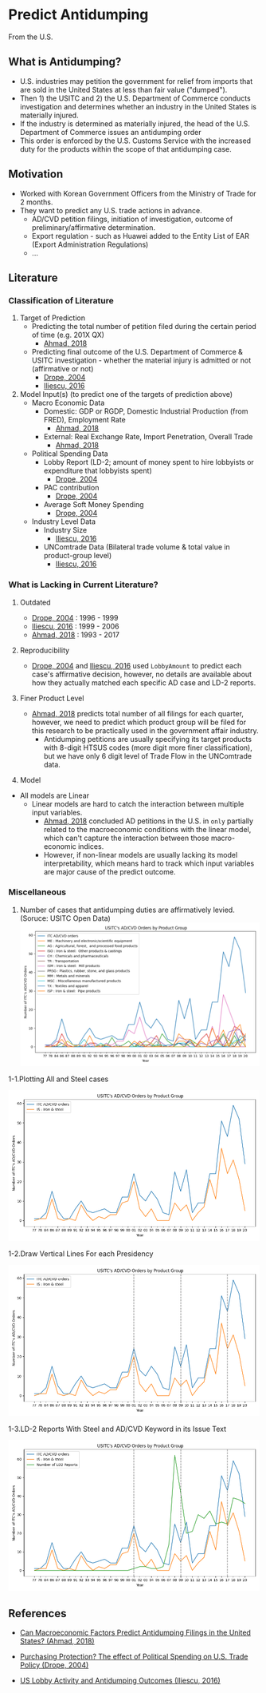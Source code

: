 # Predict Antidumping
From the U.S.

## What is Antidumping?
- U.S. industries may petition the government for relief from imports that are sold in the United States at less than fair value ("dumped"). 
- Then 1) the USITC and 2) the U.S. Department of Commerce conducts investigation and determines whether an industry in the United States is materially injured. 
- If the industry is determined as materially injured, the head of the U.S. Department of Commerce issues an antidumping order 
- This order is enforced by the U.S. Customs Service with the increased duty for the products within the scope of that antidumping case.

## Motivation
- Worked with Korean Government Officers from the Ministry of Trade for 2 months.
- They want to predict any U.S. trade actions in advance.
    - AD/CVD petition filings, initiation of investigation, outcome of preliminary/affirmative determination.
    - Export regulation - such as Huawei added to the Entity List of EAR (Export Administration Regulations)
    - ...

## Literature 
### Classification of Literature 
1. Target of Prediction
    - Predicting the total number of petition filed during the certain period of time (e.g. 201X QX)      
       - [Ahmad, 2018](https://usitc.gov/publications/332/working_papers/ecwp-2018-10-a.pdf) 
    - Predicting final outcome of the U.S. Department of Commerce & USITC investigation - whether the material injury is admitted or not (affirmative or not)
       - [Drope, 2004](https://sci-hub.tw/10.2307/3219832)
       - [Iliescu, 2016](http://www2.southeastern.edu/orgs/econjournal/index_files/JIGES%20DECEMBER%202016%20Nicoleta%20Iliescu%20%20US%20Lobby%20Activity.pdf)
2. Model Input(s) (to predict one of the targets of prediction above)
    - Macro Economic Data 
        - Domestic: GDP or RGDP, Domestic Industrial Production (from FRED), Employment Rate
            - [Ahmad, 2018](https://usitc.gov/publications/332/working_papers/ecwp-2018-10-a.pdf)  
        - External: Real Exchange Rate, Import Penetration, Overall Trade
            - [Ahmad, 2018](https://usitc.gov/publications/332/working_papers/ecwp-2018-10-a.pdf) 
    - Political Spending Data
        - Lobby Report (LD-2; amount of money spent to hire lobbyists or expenditure that lobbyists spent)
            - [Drope, 2004](https://sci-hub.tw/10.2307/3219832)
        - PAC contribution
            - [Drope, 2004](https://sci-hub.tw/10.2307/3219832)
        - Average Soft Money Spending
            - [Drope, 2004](https://sci-hub.tw/10.2307/3219832)        
    - Industry Level Data 
        - Industry Size
           - [Iliescu, 2016](http://www2.southeastern.edu/orgs/econjournal/index_files/JIGES%20DECEMBER%202016%20Nicoleta%20Iliescu%20%20US%20Lobby%20Activity.pdf)
        - UNComtrade Data (Bilateral trade volume & total value in product-group level)    
           - [Iliescu, 2016](http://www2.southeastern.edu/orgs/econjournal/index_files/JIGES%20DECEMBER%202016%20Nicoleta%20Iliescu%20%20US%20Lobby%20Activity.pdf)

### What is Lacking in Current Literature?
1. Outdated 
    - [Drope, 2004](https://sci-hub.tw/10.2307/3219832) : 1996 - 1999      
    - [Iliescu, 2016](http://www2.southeastern.edu/orgs/econjournal/index_files/JIGES%20DECEMBER%202016%20Nicoleta%20Iliescu%20%20US%20Lobby%20Activity.pdf) : 1999 - 2006
    - [Ahmad, 2018](https://usitc.gov/publications/332/working_papers/ecwp-2018-10-a.pdf) : 1993 - 2017
 
2. Reproducibility
    - [Drope, 2004](https://sci-hub.tw/10.2307/3219832) and [Iliescu, 2016](http://www2.southeastern.edu/orgs/econjournal/index_files/JIGES%20DECEMBER%202016%20Nicoleta%20Iliescu%20%20US%20Lobby%20Activity.pdf) 
    used `LobbyAmount` to predict each case's affirmative decision, however, no details are available about how they actually matched each specific AD case and LD-2 reports.
    
3. Finer Product Level
    - [Ahmad, 2018](https://usitc.gov/publications/332/working_papers/ecwp-2018-10-a.pdf) predicts total number of all filings for each quarter, however, we need to predict which product group will be filed for this research to be practically used in the government affair industry. 
        - Antidumping petitions are usually specifying its target products with 8-digit HTSUS codes (more digit more finer classification), but we have only 6 digit level of Trade Flow in the UNComtrade data. 

4. Model
  - All models are Linear
    - Linear models are hard to catch the interaction between multiple input variables. 
       - [Ahmad, 2018](https://usitc.gov/publications/332/working_papers/ecwp-2018-10-a.pdf) concluded AD petitions in the U.S. in `only` partially related to the macroeconomic conditions with the linear model, which can't capture the interaction between those macro-economic indices. 
       - However, if non-linear models are usually lacking its model interpretability, which means hard to track which input variables are major cause of the predict outcome.

### Miscellaneous
1. Number of cases that antidumping duties are affirmatively levied. (Soruce: USITC Open Data)
![](./myplot1)

1-1.Plotting All and Steel cases

![](./myplot2)

1-2.Draw Vertical Lines For each Presidency

![](./myplot3)

1-3.LD-2 Reports With Steel and AD/CVD Keyword in its Issue Text

![](./myplot4)


## References 
- [Can Macroeconomic Factors Predict Antidumping Filings in the United States? (Ahmad, 2018)](https://usitc.gov/publications/332/working_papers/ecwp-2018-10-a.pdf) 

- [Purchasing Protection? The effect of Political Spending on U.S. Trade Policy (Drope, 2004)](https://sci-hub.tw/10.2307/3219832)

- [US Lobby Activity and Antidumping Outcomes (Iliescu, 2016)](http://www2.southeastern.edu/orgs/econjournal/index_files/JIGES%20DECEMBER%202016%20Nicoleta%20Iliescu%20%20US%20Lobby%20Activity.pdf)
 